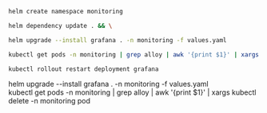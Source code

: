 ```bash
helm create namespace monitoring

helm dependency update . && \

helm upgrade --install grafana . -n monitoring -f values.yaml

kubectl get pods -n monitoring | grep alloy | awk '{print $1}' | xargs kubectl delete -n monitoring pod

kubectl rollout restart deployment grafana
```


helm upgrade --install grafana . -n monitoring -f values.yaml \
kubectl get pods -n monitoring | grep alloy | awk '{print $1}' | xargs kubectl delete -n monitoring pod
